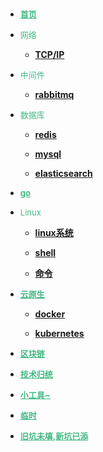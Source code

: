 <!-- docs/_sidebar.md -->

<!-- - [<font size=2.8 style="color:#42b983"><u>**首页**</u></font>](README "I will do my best") -->
- [<font size=2.8 style="color:#42b983"><u>**首页**</u></font>](README "I will do my best")

- <font size=2.8 style="color:#42b983">网络</font>
   - [**TCP/IP**](network/tcp-ip)

- <font size=2.8 style="color:#42b983">中间件</font>

   - [**rabbitmq**](middleware/rabbitmq)

- <font size=2.8 style="color:#42b983">数据库</font>

   - [**redis**](databases/redis)

   - [**mysql**](databases/mysql)

   - [**elasticsearch**](databases/elasticsearch)

- [<font size=2.8 style="color:#42b983"><u>**go**</u></font>](golang/golang)

- <font size=2.8 style="color:#42b983">Linux</font>

   - [**linux系统**](linux/linux)

   - [**shell**](linux/shell)

   - [**命令**](linux/shellcommand)

- [<font size=2.8 style="color:#42b983"><u>**云原生**</u></font>](cloudnative/cloudnative)

   - [**docker**](cloudnative/docker)

   - [**kubernetes**](cloudnative/kubernetes)

- [<font size=2.8 style="color:#42b983"><u>**区块链**</u></font>](blockchain/blockchain)

- [<font size=2.8 style="color:#42b983"><u>**技术归统**</u></font>](technology/technology)

- [<font size=2.8 style="color:#42b983"><u>**小工具~**</u></font>](tool/tool)

- [<font size=2.8 style="color:#42b983"><u>**临时**</u></font>](tmp)

- [<font size=2.8 style="color:#42b983"><u>**旧坑未填,新坑已添**</u></font>](TODO)
